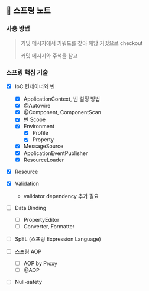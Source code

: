 ## 📝 스프링 노트

### 사용 방법
> 커밋 메시지에서 키워드를 찾아 해당 커밋으로 checkout
> 
> 커밋 메시지와 주석을 참고

### 스프링 핵심 기술 

- [x] IoC 컨테이너와 빈
    - [x] ApplicationContext, 빈 설정 방법
    - [x] @Autowire
    - [x] @Component, ComponentScan
    - [x] 빈 Scope
    - [x] Environment
        - [x] Profile
        - [x] Property
    - [x] MessageSource
    - [x] ApplicationEventPublisher
    - [x] ResourceLoader
    
- [x] Resource
- [x] Validation
    - validator dependency 추가 필요
    
- [ ] Data Binding
    - [ ] PropertyEditor
    - [ ] Converter, Formatter
    
- [ ] SpEL (스프링 Expression Language)
- [ ] 스프링 AOP
    - [ ] AOP by Proxy
    - [ ] @AOP
    
- [ ] Null-safety
